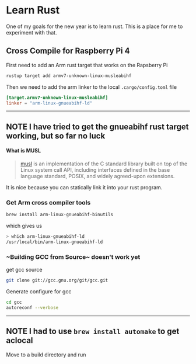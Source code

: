 # Learn Rust

One of my goals for the new year is to learn rust. This is a place for me to
experiment with that. 

## Cross Compile for Raspberry Pi 4

First need to add an Arm rust target that works on the Rapsberry Pi
```sh
rustup target add armv7-unknown-linux-musleabihf
```

Then we need to add the arm linker to the local `.cargo/config.toml` file
```toml
[target.armv7-unknown-linux-musleabihf]
linker = "arm-linux-gnueabihf-ld"
```
---
**NOTE**
I have tried to get the gnueabihf rust target working, but so far no luck
---

#### What is MUSL

> [musl](https://musl.libc.org/) is an implementation of the C standard library
> built on top of the Linux system call API, including interfaces defined in
> the base language standard, POSIX, and widely agreed-upon extensions.

It is nice because you can statically link it into your rust program.

### Get Arm cross compiler tools
```sh
brew install arm-linux-gnueabihf-binutils 
```
which gives us
```sh
> which arm-linux-gnueabihf-ld
/usr/local/bin/arm-linux-gnueabihf-ld
```


### ~Building GCC from Source~ doesn't work yet

get gcc source

```sh
git clone git://gcc.gnu.org/git/gcc.git
```

Generate configure for gcc
```sh
cd gcc
autoreconf --verbose
```
---
**NOTE**
I had to use `brew install automake` to get aclocal
---

Move to a build directory and run

